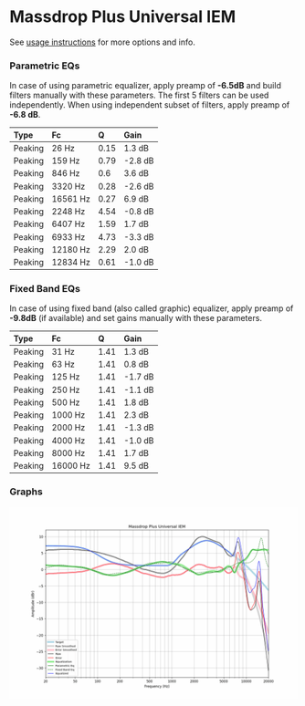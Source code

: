 # Massdrop Plus Universal IEM
See [usage instructions](https://github.com/jaakkopasanen/AutoEq#usage) for more options and info.

### Parametric EQs
In case of using parametric equalizer, apply preamp of **-6.5dB** and build filters manually
with these parameters. The first 5 filters can be used independently.
When using independent subset of filters, apply preamp of **-6.8 dB**.

| Type    | Fc       |    Q | Gain    |
|:--------|:---------|:-----|:--------|
| Peaking | 26 Hz    | 0.15 | 1.3 dB  |
| Peaking | 159 Hz   | 0.79 | -2.8 dB |
| Peaking | 846 Hz   | 0.6  | 3.6 dB  |
| Peaking | 3320 Hz  | 0.28 | -2.6 dB |
| Peaking | 16561 Hz | 0.27 | 6.9 dB  |
| Peaking | 2248 Hz  | 4.54 | -0.8 dB |
| Peaking | 6407 Hz  | 1.59 | 1.7 dB  |
| Peaking | 6933 Hz  | 4.73 | -3.3 dB |
| Peaking | 12180 Hz | 2.29 | 2.0 dB  |
| Peaking | 12834 Hz | 0.61 | -1.0 dB |

### Fixed Band EQs
In case of using fixed band (also called graphic) equalizer, apply preamp of **-9.8dB**
(if available) and set gains manually with these parameters.

| Type    | Fc       |    Q | Gain    |
|:--------|:---------|:-----|:--------|
| Peaking | 31 Hz    | 1.41 | 1.3 dB  |
| Peaking | 63 Hz    | 1.41 | 0.8 dB  |
| Peaking | 125 Hz   | 1.41 | -1.7 dB |
| Peaking | 250 Hz   | 1.41 | -1.1 dB |
| Peaking | 500 Hz   | 1.41 | 1.8 dB  |
| Peaking | 1000 Hz  | 1.41 | 2.3 dB  |
| Peaking | 2000 Hz  | 1.41 | -1.3 dB |
| Peaking | 4000 Hz  | 1.41 | -1.0 dB |
| Peaking | 8000 Hz  | 1.41 | 1.7 dB  |
| Peaking | 16000 Hz | 1.41 | 9.5 dB  |

### Graphs
![](./Massdrop%20Plus%20Universal%20IEM.png)